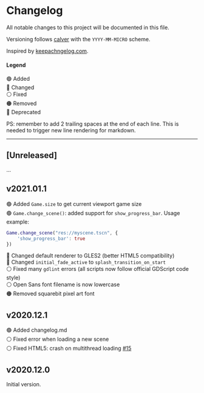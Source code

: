 # Changelog

All notable changes to this project will be documented in this file. 

Versioning follows [calver](https://calver.org/) with the `YYYY-MM-MICRO` scheme.

Inspired by [keepachngelog.com](https://keepachangelog.com/en/1.0.0/).

#### Legend

🟢 Added  
🔵 Changed  
⚪ Fixed  
🟠 Removed  
🔴 Deprecated  

PS: remember to add 2 trailing spaces at the end of each line. This is needed
to trigger new line rendering for markdown.

---

## [Unreleased]

...

## v2021.01.1

🟢 Added `Game.size` to get current viewport game size  
🟢 `Game.change_scene()`: added support for `show_progress_bar`. Usage example:
```gd
Game.change_scene("res://myscene.tscn", {
    'show_progress_bar': true
})
```
🔵 Changed default renderer to GLES2 (better HTML5 compatibility)  
🔵 Changed `initial_fade_active` to `splash_transition_on_start`  
⚪ Fixed many `gdlint` errors (all scripts now follow official GDScript 
code style)  
⚪ Open Sans font filename is now lowercase  
🟠 Removed squarebit pixel art font

## v2020.12.1

🟢 Added changelog.md  
⚪ Fixed error when loading a new scene  
⚪ Fixed HTML5: crash on multithread loading
[#15](https://github.com/crystal-bit/godot-game-template/issues/15)  

## v2020.12.0

Initial version.
